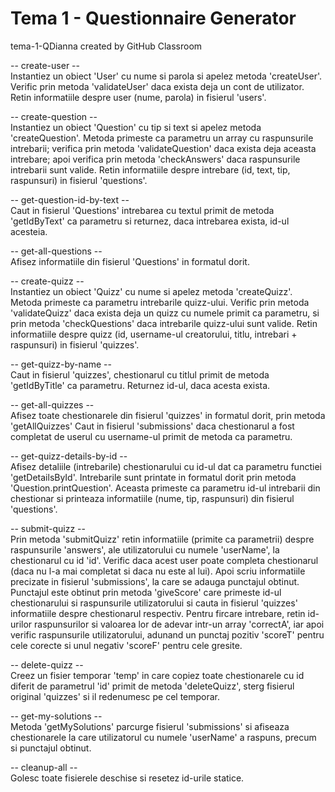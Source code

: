 # Tema 1 - Questionnaire Generator
tema-1-QDianna created by GitHub Classroom

-- create-user --  
Instantiez un obiect 'User' cu nume si parola si apelez metoda 'createUser'.
Verific prin metoda 'validateUser' daca exista deja un cont de utilizator.
Retin informatiile despre user (nume, parola) in fisierul 'users'.

-- create-question --  
Instantiez un obiect 'Question' cu tip si text si apelez metoda 'createQuestion'.
Metoda primeste ca parametru un array cu raspunsurile intrebarii; verifica prin
metoda 'validateQuestion' daca exista deja aceasta intrebare; apoi verifica prin
metoda 'checkAnswers' daca raspunsurile intrebarii sunt valide.
Retin informatiile despre intrebare (id, text, tip, raspunsuri) in fisierul 'questions'.

-- get-question-id-by-text --  
Caut in fisierul 'Questions' intrebarea cu textul primit de metoda 'getIdByText' ca parametru
si returnez, daca intrebarea exista, id-ul acesteia.

-- get-all-questions --  
Afisez informatiile din fisierul 'Questions' in formatul dorit.

-- create-quizz --  
Instantiez un obiect 'Quizz' cu nume si apelez metoda 'createQuizz'.
Metoda primeste ca parametru intrebarile quizz-ului.
Verific prin metoda 'validateQuizz' daca exista deja un quizz cu numele primit ca parametru,
si prin metoda 'checkQuestions' daca intrebarile quizz-ului sunt valide.
Retin informatiile despre quizz (id, username-ul creatorului, titlu, intrebari + raspunsuri) in
fisierul 'quizzes'.

-- get-quizz-by-name --  
Caut in fisierul 'quizzes', chestionarul cu titlul primit de metoda 'getIdByTitle' ca parametru.
Returnez id-ul, daca acesta exista.

-- get-all-quizzes --  
Afisez toate chestionarele din fisierul 'quizzes' in formatul dorit, prin metoda 'getAllQuizzes'
Caut in fisierul 'submissions' daca chestionarul a fost completat de userul cu username-ul primit
de metoda ca parametru.

-- get-quizz-details-by-id --  
Afisez detaliile (intrebarile) chestionarului cu id-ul dat ca parametru functiei 'getDetailsById'.
Intrebarile sunt printate in formatul dorit prin metoda 'Question.printQuestion'. Aceasta primeste ca
parametru id-ul intrebarii din chestionar si printeaza informatiile (nume, tip, raspunsuri) din fisierul 'questions'.

-- submit-quizz --  
Prin metoda 'submitQuizz' retin informatiile (primite ca parametrii) despre raspunsurile 'answers',
ale utilizatorului cu numele 'userName', la chestionarul cu id 'id'.
Verific daca acest user poate completa chestionarul (daca nu l-a mai completat si daca nu este al lui).
Apoi scriu informatiile precizate in fisierul 'submissions', la care se adauga punctajul obtinut.
Punctajul este obtinut prin metoda 'giveScore' care primeste id-ul chestionarului si raspunsurile utilizatorului
si cauta in fisierul 'quizzes' informatiile despre chestionarul respectiv. 
Pentru fircare intrebare, retin id-urilor raspunsurilor si valoarea lor de adevar intr-un array 'correctA',
iar apoi verific raspunsurile utilizatorului, adunand un punctaj pozitiv 'scoreT' pentru cele corecte si
unul negativ 'scoreF' pentru cele gresite.

-- delete-quizz --  
Creez un fisier temporar 'temp' in care copiez toate chestionarele cu id diferit de parametrul 'id' primit
de metoda 'deleteQuizz', sterg fisierul original 'quizzes' si il redenumesc pe cel temporar.

-- get-my-solutions --  
Metoda 'getMySolutions' parcurge fisierul 'submissions' si afiseaza chestionarele la care utilizatorul cu numele 'userName'
a raspuns, precum si punctajul obtinut.

-- cleanup-all --  
Golesc toate fisierele deschise si resetez id-urile statice.


